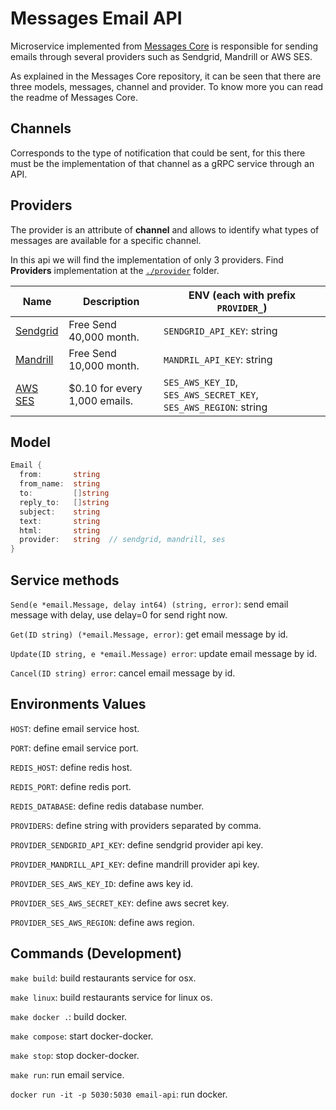 # Messages Email API

Microservice implemented from [Messages Core](https://github.com/microapis/messages-core) is responsible for sending emails through several providers such as Sendgrid, Mandrill or AWS SES.

As explained in the Messages Core repository, it can be seen that there are three models, messages, channel and provider. To know more you can read the readme of Messages Core.

## Channels

Corresponds to the type of notification that could be sent, for this there must be the implementation of that channel as a gRPC service through an API.

## Providers

The provider is an attribute of **channel** and allows to identify what types of messages are available for a specific channel.

In this api we will find the implementation of only 3 providers. Find **Providers** implementation at the [`./provider`](./providers) folder.

| Name                                   | Description                    | ENV (each with prefix `PROVIDER_`)                               |
| -------------------------------------- | ------------------------------ | ---------------------------------------------------------------- |
| [Sendgrid](https://sendgrid.com/)      | Free Send 40,000 month.        | `SENDGRID_API_KEY`: string                                       |
| [Mandrill](https://mandrill.com/)      | Free Send 10,000 month.        | `MANDRIL_API_KEY`: string                                        |
| [AWS SES](https://aws.amazon.com/ses/) | \$0.10 for every 1,000 emails. | `SES_AWS_KEY_ID`, `SES_AWS_SECRET_KEY`, `SES_AWS_REGION`: string |

## Model

```go
Email {
  from:       string
  from_name:  string
  to:         []string
  reply_to:   []string
  subject:    string
  text:       string
  html:       string
  provider:   string  // sendgrid, mandrill, ses
}
```

## Service methods

`Send(e *email.Message, delay int64) (string, error)`: send email message with delay, use delay=0 for send right now.

`Get(ID string) (*email.Message, error)`: get email message by id.

`Update(ID string, e *email.Message) error`: update email message by id.

`Cancel(ID string) error`: cancel email message by id.

## Environments Values

`HOST`: define email service host.

`PORT`: define email service port.

`REDIS_HOST`: define redis host.

`REDIS_PORT`: define redis port.

`REDIS_DATABASE`: define redis database number.

`PROVIDERS`: define string with providers separated by comma.

`PROVIDER_SENDGRID_API_KEY`: define sendgrid provider api key.

`PROVIDER_MANDRILL_API_KEY`: define mandrill provider api key.

`PROVIDER_SES_AWS_KEY_ID`: define aws key id.

`PROVIDER_SES_AWS_SECRET_KEY`: define aws secret key.

`PROVIDER_SES_AWS_REGION`: define aws region.

## Commands (Development)

`make build`: build restaurants service for osx.

`make linux`: build restaurants service for linux os.

`make docker .`: build docker.

`make compose`: start docker-docker.

`make stop`: stop docker-docker.

`make run`: run email service.

`docker run -it -p 5030:5030 email-api`: run docker.
